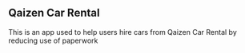 ## Qaizen Car Rental
This is an app used to help users hire cars from Qaizen Car Rental by reducing use of paperwork 
